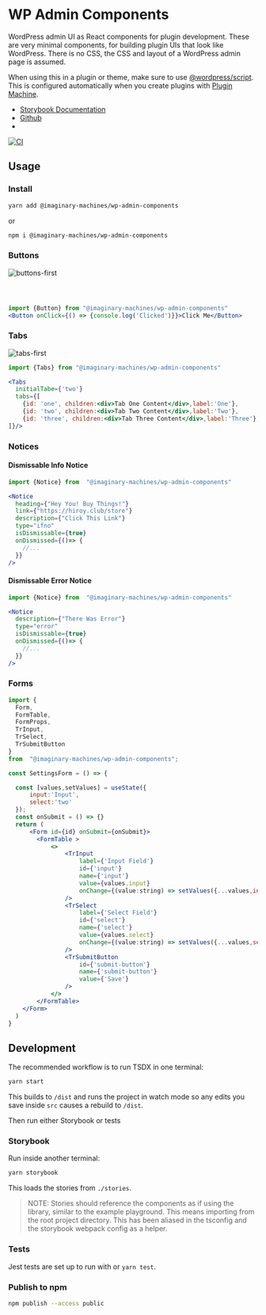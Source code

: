# WP Admin Components

WordPress admin UI as React components for plugin development. These are very minimal components, for building plugin UIs that look like WordPress. There is no CSS, the CSS and layout of a WordPress admin page is assumed.

When using this in a plugin or theme, make sure to use [@wordpress/script](https://www.npmjs.com/package/@wordpress/scripts). This is configured automatically when you create plugins with [Plugin Machine](https://pluginmachine.com).

- [Storybook Documentation](https://imaginarymachines.github.io/wp-admin-components?path=/story/buttons--default)
- [Github](https://github.com/imaginarymachines/wp-admin-components)
-
[![CI](https://github.com/imaginarymachines/wp-admin-components/actions/workflows/main.yml/badge.svg)](https://github.com/imaginarymachines/wp-admin-components/actions/workflows/main.yml)

## Usage

### Install

```bash
yarn add @imaginary-machines/wp-admin-components
```

or

```bash
npm i @imaginary-machines/wp-admin-components
```

### Buttons

![buttons-first](https://user-images.githubusercontent.com/1994311/143970215-c0d3d4ba-00a0-46bc-bc1a-65344a23ec90.jpg)

```jsx



import {Button} from "@imaginary-machines/wp-admin-components"
<Button onClick={() => {console.log('Clicked')}}>Click Me</Button>
```


### Tabs
![tabs-first](https://user-images.githubusercontent.com/1994311/143970259-e448c6f5-369b-4f70-a4df-ef9f72f04e84.jpg)

```jsx
import {Tabs} from "@imaginary-machines/wp-admin-components"

<Tabs
  initialTabe={'two'}
  tabs={[
    {id: 'one', children:<div>Tab One Content</div>,label:'One'},
    {id: 'two', children:<div>Tab Two Content</div>,label:'Two'},
    {id: 'three', children:<div>Tab Three Content</div>,label:'Three'},
]}/>
```

### Notices

#### Dismissable Info Notice

```jsx
import {Notice} from  "@imaginary-machines/wp-admin-components"

<Notice
  heading={"Hey You! Buy Things!"}
  link={"https://hiroy.club/store"}
  description={"Click This Link"}
  type="ifno"
  isDismissable={true}
  onDismissed={()=> {
    //...
  }}
/>
```
#### Dismissable Error Notice

```jsx
import {Notice} from  "@imaginary-machines/wp-admin-components"

<Notice
  description={"There Was Error"}
  type="error"
  isDismissable={true}
  onDismissed={()=> {
    //...
  }}
/>
```
### Forms

```jsx
import {
  Form,
  FormTable,
  FormProps,
  TrInput,
  TrSelect,
  TrSubmitButton
}
from  "@imaginary-machines/wp-admin-components";

const SettingsForm = () => {

  const [values,setValues] = useState({
      input:'Input',
      select:'two'
  });
  const onSubmit = () => {}
  return (
      <Form id={id} onSubmit={onSubmit}>
        <FormTable >
            <>
                <TrInput
                    label={'Input Field'}
                    id={'input'}
                    name={'input'}
                    value={values.input}
                    onChange={(value:string) => setValues({...values,input:value})}
                />
                <TrSelect
                    label={'Select Field'}
                    id={'select'}
                    name={'select'}
                    value={values.select}
                    onChange={(value:string) => setValues({...values,select:value})}
                />
                <TrSubmitButton
                    id={'submit-button'}
                    name={'submit-button'}
                    value={'Save'}
                />
            </>
        </FormTable>
    </Form>
  )
}

```

## Development

The recommended workflow is to run TSDX in one terminal:

```bash
yarn start
```

This builds to `/dist` and runs the project in watch mode so any edits you save inside `src` causes a rebuild to `/dist`.

Then run either Storybook or tests

### Storybook

Run inside another terminal:

```bash
yarn storybook
```

This loads the stories from `./stories`.

> NOTE: Stories should reference the components as if using the library, similar to the example playground. This means importing from the root project directory. This has been aliased in the tsconfig and the storybook webpack config as a helper.


### Tests

Jest tests are set up to run with or `yarn test`.


### Publish to npm

```bash
npm publish --access public
```
